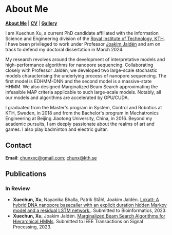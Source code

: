 # About Me

**[About Me](https://chunxxc.github.io/xuechunxu.github.io/)** | **[CV](https://chunxxc.github.io/xuechunxu.github.io/CV.html)** | **[Gallery](https://chunxxc.github.io/xuechunxu.github.io/hobbies.html)**

I am Xuechun Xu, a current PhD candidate affiliated with the Information Science and Engineering division of the [Royal Institute of Technology, KTH](https://www.kth.se/en). I have been privileged to work under Professor [Joakim Jaldén](https://www.kth.se/profile/jalden) and am on track to defend my doctoral dissertation in March 2024. 

My research revolves around the development of interpretative models and high-performance algorithms for nanopore sequencing. Collaborating closely with Professor Jaldén, we developed two large-scale stochastic models characterising the underlying process of nanopore sequencing. The first model is EDHMM-DNN and the second model is a massive-state HHMM. We also designed Marginalized Beam Search approximating the infeasible MAP criteria applicable to such large-scale models. Notably, all our models and algorithms are accelerated by GPU/CUDA.

I graduated from the Master's program in System, Control and Robotics at KTH, Sweden, in 2018 and from the Bachelor's program in Mechatronics Engineering at Beijing Jiaotong University, China, in 2016. Beyond my academic pursuits, I am deeply passionate about the realms of art and games. I also play badminton and electric guitar. 

## Contact

**Email**: chunxxc@gmail.com; chunx@kth.se


## Publications

### In Review

- **Xuechun, Xu**, Nayanika Bhalla, Patrik Ståhl, Joakim Jaldén. [Lokatt: A hybrid DNA nanopore basecaller with an explicit duration hidden Markov model and a residual LSTM network.](https://www.biorxiv.org/content/10.1101/2022.07.13.499873v1). Submitted to Bioinformatics, 2023.
- **Xuechun, Xu**, Joakim Jaldén. [Marginalized Beam Search Algorithms for Hierarchical HMMs](https://arxiv.org/abs/2305.11752). Submitted to IEEE Transactions on Signal Processing, 2023.


